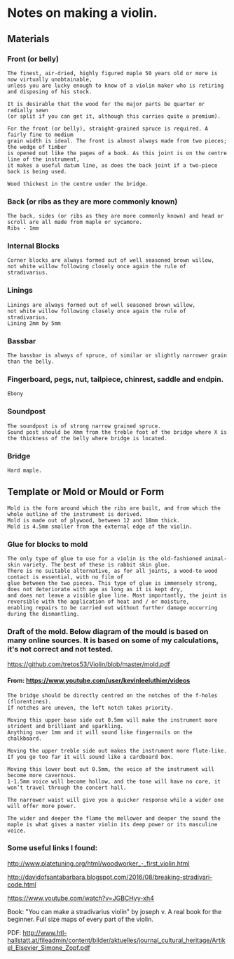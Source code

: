 # Notes on making a violin.

## Materials

### Front (or belly)

```
The finest, air-dried, highly figured maple 50 years old or more is now virtually unobtainable, 
unless you are lucky enough to know of a violin maker who is retiring and disposing of his stock.

It is desirable that the wood for the major parts be quarter or radially sawn 
(or split if you can get it, although this carries quite a premium).

For the front (or belly), straight-grained spruce is required. A fairly fine to medium 
grain width is ideal. The front is almost always made from two pieces; the wedge of timber 
is opened out like the pages of a book. As this joint is on the centre line of the instrument, 
it makes a useful datum line, as does the back joint if a two-piece back is being used.

Wood thickest in the centre under the bridge.
```

### Back (or ribs as they are more commonly known)

```
The back, sides (or ribs as they are more commonly known) and head or scroll are all made from maple or sycamore.
Ribs - 1mm
```

### Internal Blocks

```
Corner blocks are always formed out of well seasoned brown willow, 
not white willow following closely once again the rule of stradivarius.
```

### Linings

```
Linings are always formed out of well seasoned brown willow, 
not white willow following closely once again the rule of stradivarius.
Lining 2mm by 5mm
```

### Bassbar

```
The bassbar is always of spruce, of similar or slightly narrower grain than the belly.
```

### Fingerboard, pegs, nut, tailpiece, chinrest, saddle and endpin.

```
Ebony
```

### Soundpost

```
The soundpost is of strong narrow grained spruce.
Sound post should be Xmm from the treble foot of the bridge where X is the thickness of the belly where bridge is located.
```

### Bridge

```
Hard maple. 
```


## Template or Mold or Mould or Form

```
Mold is the form around which the ribs are built, and from which the whole outline of the instrument is derived.
Mold is made out of plywood, between 12 and 18mm thick.
Mold is 4.5mm smaller from the external edge of the violin.
```

### Glue for blocks to mold

```
The only type of glue to use for a violin is the old-fashioned animal-skin variety. The best of these is rabbit skin glue.
There is no suitable alternative, as for all joints, a wood-to wood contact is essential, with no film of
glue between the two pieces. This type of glue is immensely strong, does not deteriorate with age as long as it is kept dry,
and does not leave a visible glue line. Most importantly, the joint is reversible with the application of heat and / or moisture,
enabling repairs to be carried out without further damage occurring during the dismantling.
```

### Draft of the mold. Below diagram of the mould is based on many online sources. It is based on some of my calculations, it's not correct and not tested.

https://github.com/tretos53/Violin/blob/master/mold.pdf

#### From: https://www.youtube.com/user/kevinleeluthier/videos

```
The bridge should be directly centred on the notches of the f-holes (florentines). 
If notches are uneven, the left notch takes priority.

Moving this upper base side out 0.5mm will make the instrument more strident and brilliant and sparkling. 
Anything over 1mm and it will sound like fingernails on the chalkboard.

Moving the upper treble side out makes the instrument more flute-like. 
If you go too far it will sound like a cardboard box.

Moving this lower bout out 0.5mm, the voice of the instrument will become more cavernous.
1-1.5mm voice will become hollow, and the tone will have no core, it won’t travel through the concert hall.

The narrower waist will give you a quicker response while a wider one will offer more power.

The wider and deeper the flame the mellower and deeper the sound the maple is what gives a master violin its deep power or its masculine voice.
```

### Some useful links I found:

http://www.platetuning.org/html/woodworker_-_first_violin.html

http://davidofsantabarbara.blogspot.com/2016/08/breaking-stradivari-code.html

https://www.youtube.com/watch?v=JGBCHyy-xh4

Book: "You can make a stradivarius violin" by joseph v. A real book for the beginner. Full size maps of every part of the violin.

PDF: http://www.htl-hallstatt.at/fileadmin/content/bilder/aktuelles/journal_cultural_heritage/Artikel_Elsevier_Simone_Zopf.pdf
